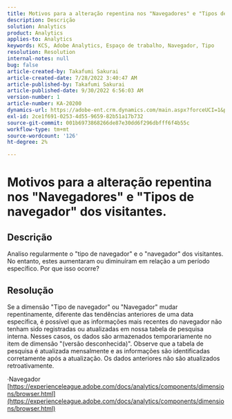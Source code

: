 ```yaml
---
title: Motivos para a alteração repentina nos "Navegadores" e "Tipos de navegador" dos visitantes.
description: Descrição
solution: Analytics
product: Analytics
applies-to: Analytics
keywords: KCS, Adobe Analytics, Espaço de trabalho, Navegador, Tipo
resolution: Resolution
internal-notes: null
bug: false
article-created-by: Takafumi Sakurai
article-created-date: 7/28/2022 3:40:47 AM
article-published-by: Takafumi Sakurai
article-published-date: 9/30/2022 6:56:03 AM
version-number: 1
article-number: KA-20200
dynamics-url: https://adobe-ent.crm.dynamics.com/main.aspx?forceUCI=1&pagetype=entityrecord&etn=knowledgearticle&id=7338840c-270e-ed11-82e5-000d3a379369
exl-id: 2ce1f691-0253-4d55-9659-82b51a17b732
source-git-commit: 001b6973868266de87e30dd6f296dbfff6f4b55c
workflow-type: tm+mt
source-wordcount: '126'
ht-degree: 2%

---
```


# Motivos para a alteração repentina nos &quot;Navegadores&quot; e &quot;Tipos de navegador&quot; dos visitantes.

## Descrição

Analiso regularmente o &quot;tipo de navegador&quot; e o &quot;navegador&quot; dos visitantes. No entanto, estes aumentaram ou diminuíram em relação a um período específico. Por que isso ocorre?

## Resolução


Se a dimensão &quot;Tipo de navegador&quot; ou &quot;Navegador&quot; mudar repentinamente, diferente das tendências anteriores de uma data específica, é possível que as informações mais recentes do navegador não tenham sido registradas ou atualizadas em nossa tabela de pesquisa interna. Nesses casos, os dados são armazenados temporariamente no item de dimensão &quot;(versão desconhecida)&quot;. Observe que a tabela de pesquisa é atualizada mensalmente e as informações são identificadas corretamente após a atualização. Os dados anteriores não são atualizados retroativamente.

·Navegador
[https://experienceleague.adobe.com/docs/analytics/components/dimensions/browser.html](https://experienceleague.adobe.com/docs/analytics/components/dimensions/browser.html)
